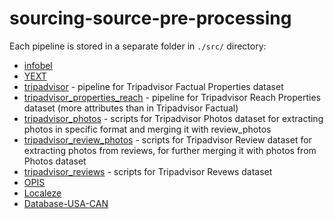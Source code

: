 # sourcing-source-pre-processing

Each pipeline is stored in a separate folder in `./src/` directory:

- [infobel](./src/infobel/README.md)
- [YEXT](./src/YEXT/README.MD)
- [tripadvisor](./src/tripadvisor/README.MD) - pipeline for Tripadvisor Factual Properties dataset
- [tripadvisor_properties_reach](./src/tripadvisor_properties_reach/README.md) - pipeline for Tripadvisor Reach Properties dataset (more attributes than in Tripadvisor Factual)
- [tripadvisor_photos](./src/tripadvisor_photos/README.md) - scripts for Tripadvisor Photos dataset for extracting photos in specific format and merging it with review_photos
- [tripadvisor_review_photos](./src/tripadvisor_review_photos/README.md) - scripts for Tripadvisor Review dataset for extracting photos from reviews, for further merging it with photos from Photos dataset
- [tripadvisor_reviews](./src/tripadvisor_reviews/__init__.py) - scripts for Tripadvisor Revews dataset
- [OPIS](./src/opis/README.md)
- [Localeze](./src/localeze/README.md)
- [Database-USA-CAN](./src/database_usa_can/README.md)

